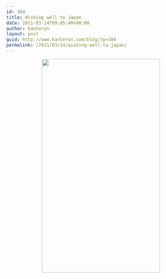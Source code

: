 ```yaml
---
id: 384
title: Wishing well to Japan
date: 2011-03-14T09:05:40+00:00
author: kanteron
layout: post
guid: http://www.kanteron.com/blog/?p=384
permalink: /2011/03/14/wishing-well-to-japan/
---
```

<p style="text-align: center">
  <img class="aligncenter" title="Japan, the world hears you" src="http://www.heralddeparis.com/wp-content/uploads/2011/03/japan.png" alt="" width="315" height="571" />
</p>